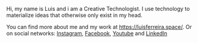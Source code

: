 Hi, my name is Luis and i am a Creative Technologist.
I use technology to materialize ideas that otherwise only exist in my head.

You can find more about me and my work at https://luisferreira.space/.
Or on social networks: [Instagram](https://www.instagram.com/schuur.creations/), [Facebook](https://www.facebook.com/schuur.creations), [Youtube](https://www.youtube.com/channel/UC_Z4LG-PBuy2fgRyTJ5qKUQ) and [LinkedIn](https://www.linkedin.com/in/luisfferreira/)
